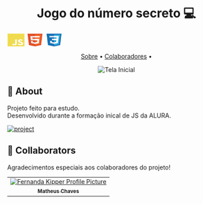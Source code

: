 [PROJECT__BADGE]: https://img.shields.io/badge/📱Visit_this_project-000?style=for-the-badge&logo=project
[PROJECT__URL]: https://jogo-self-kappa-11.vercel.app/

<h1 align="center" style="font-weight: bold;">Jogo do número secreto 💻</h1>
<div imgs display="inline-block" align-items="center">
    <img align="center" alt="Js" height="30" width="40" src="https://raw.githubusercontent.com/devicons/devicon/master/icons/javascript/javascript-plain.svg">
    <img align="center" alt="HTML" height="30" width="40" src="https://raw.githubusercontent.com/devicons/devicon/master/icons/html5/html5-original.svg">
    <img align="center" alt="CSS" height="30" width="40" src="https://raw.githubusercontent.com/devicons/devicon/master/icons/css3/css3-original.svg">
</div>

<p align="center">
    <a href="#about">Sobre</a> • 
    <a href="#colab">Colaboradores</a> •
</p>

<p align="center">
    <img src="img/Jogo do Número Secreto.png" alt="Tela Inicial" width="400px">
</p>

<h2 id="started">📌 About</h2>

Projeto feito para estudo.<br>
Desenvolvido durante a formação inical de JS da ALURA.

[![project][PROJECT__BADGE]][PROJECT__URL]
<h2 id="colab">🤝 Collaborators</h2>
Agradecimentos especiais aos colaboradores do projeto!
<table>
  <tr>
    <td align="center">
      <a href="#">
        <img src="https://avatars.githubusercontent.com/u/88739142?v=4" width="100px;" alt="Fernanda Kipper Profile Picture"/><br>
        <sub>
          <b>Matheus Chaves</b>
        </sub>
      </a>
    </td>
  </tr>
</table>
